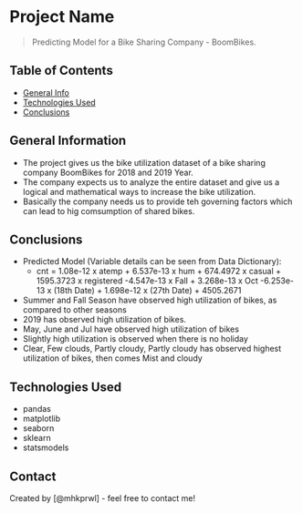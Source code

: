 # Project Name
> Predicting Model for a Bike Sharing Company - BoomBikes.


## Table of Contents
 *  [General Info](#general-information)
 *  [Technologies Used](#technologies-used)
 *  [Conclusions](#conclusions)

<!-- You can include any other section that is pertinent to your problem -->

## General Information
- The project gives us the bike utilization dataset of a bike sharing company BoomBikes for 2018 and 2019 Year.
- The company expects us to analyze the entire dataset and give us a logical and mathematical ways to increase the bike utilization.
- Basically the company needs us to provide teh governing factors which can lead to hig comsumption of shared bikes. 

<!-- You don't have to answer all the questions - just the ones relevant to your project. -->

## Conclusions
- Predicted Model (Variable details can be seen from Data Dictionary):
    -   cnt = 1.08e-12 x atemp + 6.537e-13 x hum + 674.4972 x casual + 1595.3723 x registered -4.547e-13 x Fall + 3.268e-13 x Oct -6.253e-13 x (18th Date) + 1.698e-12 x (27th Date) + 4505.2671
- Summer and Fall Season have observed high utilization of bikes, as compared to other seasons
- 2019 has observed high utilization of bikes.
- May, June and Jul have observed high utilization of bikes
- Slightly high utilization is observed when there is no holiday
- Clear, Few clouds, Partly cloudy, Partly cloudy has observed highest utilization of bikes, then comes Mist and cloudy


<!-- You don't have to answer all the questions - just the ones relevant to your project. -->


## Technologies Used
- pandas
- matplotlib
- seaborn
- sklearn
- statsmodels


<!-- As the libraries versions keep on changing, it is recommended to mention the version of library used in this project -->

## Contact
Created by [@mhkprwl] - feel free to contact me!


<!-- Optional -->
<!-- ## License -->
<!-- This project is open source and available under the [... License](). -->

<!-- You don't have to include all sections - just the one's relevant to your project -->
